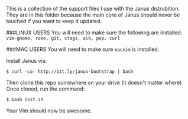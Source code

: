 This is a collection of the support files I use with the Janus
distrubition. They are in this folder because the main core of Janus
should never be touched if you want to keep it updated.

###LINUX USERS
You will need to make sure the following are installed:
  `vim-gnome, rake, git, ctags, ack, pep, curl`

###MAC USERS
You will need to make sure `macvim` is installed.

Install Janus via:

`$ curl -Lo- http://bit.ly/janus-bootstrap | bash`

Then clone this repo somewhere on your drive (it doesn't matter where)
Once cloned, run the command:

`$ bash init.sh`

Your Vim should now be awesome.

